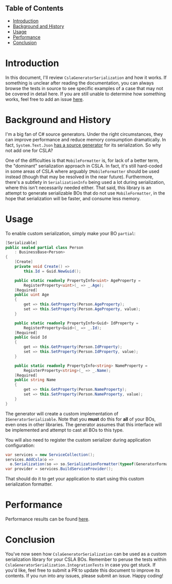 ## Table of Contents
- [Introduction](#introduction)
- [Background and History](#background-and-history)
- [Usage](#usage)
- [Performance](#performance)
- [Conclusion](#conclusion)
  
# Introduction

In this document, I'll review `CslaGeneratorSerialization` and how it works. If something is unclear after reading the documentation, you can always browse the tests in source to see specific examples of a case that may not be covered in detail here. If you are still unable to determine how something works, feel free to add an issue [here](https://github.com/JasonBock/CslaGeneratorSerialization/issues).

# Background and History

I'm a big fan of C# source generators. Under the right circumstances, they can improve performance and reduce memory consumption dramatically. In fact, `System.Text.Json` [has a source generator](https://learn.microsoft.com/en-us/dotnet/standard/serialization/system-text-json/source-generation) for its serialization. So why not add one for CSLA?

One of the difficulties is that `MobileFormatter` is, for lack of a better term, the "dominant" serialization approach in CSLA. In fact, it's still hard-coded in some areas of CSLA where arguably `IMobileFormatter` should be used instead (though that may be resolved in the near future). Furthermore, there's a subtlety in `SerializationInfo` being used a lot during serialization, where this isn't necessarily needed either. That said, this library is an attempt to generate serializable BOs that do not use `MobileFormatter`, in the hope that serialization will be faster, and consume less memory.

# Usage

To enable custom serialization, simply make your BO `partial`:

```c#
[Serializable]
public sealed partial class Person
	: BusinessBase<Person>
{
	[Create]
	private void Create() =>
		this.Id = Guid.NewGuid();

	public static readonly PropertyInfo<uint> AgeProperty =
		RegisterProperty<uint>(_ => _.Age);
	[Required]
	public uint Age
	{
		get => this.GetProperty(Person.AgeProperty);
		set => this.SetProperty(Person.AgeProperty, value);
	}

	public static readonly PropertyInfo<Guid> IdProperty =
		RegisterProperty<Guid>(_ => _.Id);
	[Required]
	public Guid Id
	{
		get => this.GetProperty(Person.IdProperty);
		set => this.SetProperty(Person.IdProperty, value);
	}

	public static readonly PropertyInfo<string> NameProperty =
		RegisterProperty<string>(_ => _.Name);
	[Required]
	public string Name
	{
		get => this.GetProperty(Person.NameProperty);
		set => this.SetProperty(Person.NameProperty, value);
	}
}
```

The generator will create a custom implementation of `IGeneratorSerializable`. Note that you **must** do this for **all** of your BOs, even ones in other libraries. The generator assumes that this interface will be implemented and attempt to cast all BOs to this type.

You will also need to register the custom serializer during application configuration:

```c#
var services = new ServiceCollection();
services.AddCsla(o =>
  o.Serialization(so => so.SerializationFormatter(typeof(GeneratorFormatter))));
var provider = services.BuildServiceProvider();
```

That should do it to get your application to start using this custom serialization formatter.

# Performance

Performance results can be found [here](https://github.com/JasonBock/CslaGeneratorSerialization/blob/main/docs/Overview.md).

# Conclusion

You've now seen how `CslaGeneratorSerialization` can be used as a custom serialization library for your CSLA BOs. Remember to peruse the tests within `CslaGeneratorSerialization.IntegrationTests` in case you get stuck. If you'd like, feel free to submit a PR to update this document to improve its contents. If you run into any issues, please submit an issue. Happy coding!
